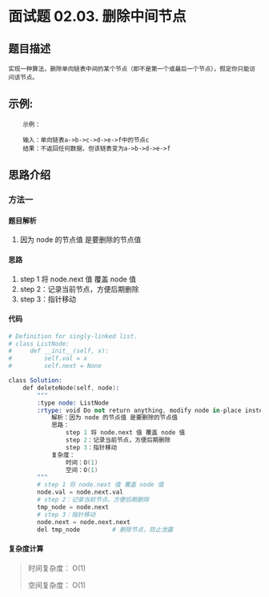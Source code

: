 # 面试题 02.03. 删除中间节点

## 题目描述

    实现一种算法，删除单向链表中间的某个节点（即不是第一个或最后一个节点），假定你只能访问该节点。

## 示例:
```
    示例：

    输入：单向链表a->b->c->d->e->f中的节点c
    结果：不返回任何数据，但该链表变为a->b->d->e->f
```

## 思路介绍

### 方法一 

#### 题目解析

1. 因为 node 的节点值 是要删除的节点值

#### 思路

1. step 1 将 node.next 值 覆盖 node 值
2. step 2：记录当前节点，方便后期删除
3. step 3：指针移动

#### 代码

```s
# Definition for singly-linked list.
# class ListNode:
#     def __init__(self, x):
#         self.val = x
#         self.next = None

class Solution:
    def deleteNode(self, node):
        """
        :type node: ListNode
        :rtype: void Do not return anything, modify node in-place instead.
            解析：因为 node 的节点值 是要删除的节点值
            思路：
                step 1 将 node.next 值 覆盖 node 值
                step 2：记录当前节点，方便后期删除
                step 3：指针移动
            复杂度：
                时间：O(1)
                空间：O(1)
        """
        # step 1 将 node.next 值 覆盖 node 值
        node.val = node.next.val 
        # step 2：记录当前节点，方便后期删除
        tmp_node = node.next
        # step 3：指针移动
        node.next = node.next.next  
        del tmp_node         # 删除节点，防止泄露
```

#### 复杂度计算

> 时间复杂度： O(1)
> 
> 空间复杂度： O(1)

